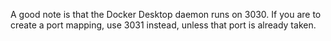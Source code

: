 A good note is that the Docker Desktop daemon runs on 3030. If you are to create a port mapping, use 3031 instead, unless that port is already taken.


